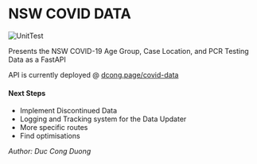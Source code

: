# NSW COVID DATA

![UnitTest](https://github.com/kingkonggrunt/nsw_covid_data/actions/workflows/unittest.yml/badge.svg)

Presents the NSW COVID-19 Age Group, Case Location, and PCR Testing Data as a FastAPI

API is currently deployed @ [dcong.page/covid-data](dcong.page/covid-data)

#### Next Steps
- Implement Discontinued Data
- Logging and Tracking system for the Data Updater
- More specific routes
- Find optimisations


*Author: Duc Cong Duong*
